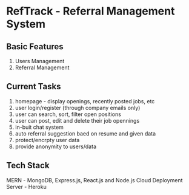 # RefTrack - Referral Management System

## Basic Features 

1. Users Management
2. Referral Management


## Current Tasks 
1. homepage - display openings, recently posted jobs, etc
2. user login/register (through company emails only)
3. user can search, sort, filter open positions
4. user can post, edit and delete their job opennings 
5. in-buit chat system
6. auto referral suggestion baed on resume and given data
7. protect/encrpty user data
8. provide anonymity to users/data


## Tech Stack
MERN - MongoDB, Express.js, React.js and Node.js
Cloud Deployment Server - Heroku
